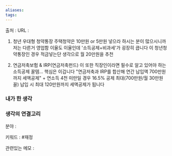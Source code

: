 ```yaml
---
aliases: 
tags:
---
```

출처 : 
URL : 

1. 청년 우대형 청약통장 주택청약은 10만원 or 5만원 넣으라 하시는 분이 많으시니까 저는 다른거 영업함 이율도 이율인데 '소득공제+비과세'가 굉장히 큽니다 이 청년청약통장인 경우 적금넣는단 생각으로 월 20만원을 추천

2. 연금저축보험 & IRP(연금저축펀드) 이 또한 직장인이라면 필수로 알고 있어야 하는 소득공제 꿀템... 핵심은 이겁니다 "연금저축과 IRP를 합산해 연간 납입액 700만원까지 세액공제" + 연소득 4천 미만일 경우 16.5% 공제 최대(700만원/월 30만원꼴) 납입 시 최대 120만원까지 세액공제가 됩니다

### 내가 한 생각


### 생각의 연결고리
분야 : 

키워드 : #재정


관련있는 메모 : 
